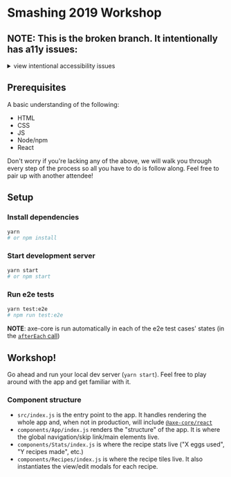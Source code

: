 # Smashing 2019 Workshop

## NOTE: This is the broken branch. It intentionally has a11y issues:

<details>
  <summary>view intentional accessibility issues</summary>

- generic title (page info tool)
- stats icons have generic/non-descriptive accNames of "decorative icon" (images tool)
- trash buttons have bad accNames of "trash can icon" (n/r/v tool)
- all the edit buttons are divs instead of buttons (n/r/v tool)
- edit modal form fields have non-unique labels (forms tool)
- yumminess field has no label (forms tool)
- yumminess field's error is non-descriptive (forms tool)
- recipe card images are not marked as decorative properly (`alt=""`)

</details>

## Prerequisites

A basic understanding of the following:

- HTML
- CSS
- JS
- Node/npm
- React

Don't worry if you're lacking any of the above, we will walk you through every step of the process so all you have to do is follow along. Feel free to pair up with another attendee!

## Setup

### Install dependencies

```sh
yarn
# or npm install
```

### Start development server

```sh
yarn start
# or npm start
```

### Run e2e tests

```sh
yarn test:e2e
# npm run test:e2e
```

**NOTE**: axe-core is run automatically in each of the e2e test cases' states (in the [`afterEach` call](./cypress/support/index.js#L31-L33))

## Workshop!

Go ahead and run your local dev server (`yarn start`). Feel free to play around with the app and get familiar with it.

### Component structure

- `src/index.js` is the entry point to the app. It handles rendering the whole app and, when not in production, will include [`@axe-core/react`](https://www.npmjs.com/package/@axe-core/react)
- `components/App/index.js` renders the "structure" of the app. It is where the global navigation/skip link/main elements live.
- `components/Stats/index.js` is where the recipe stats live ("X eggs used", "Y recipes made", etc.)
- `components/Recipes/index.js` is where the recipe tiles live. It also instantiates the view/edit modals for each recipe.
